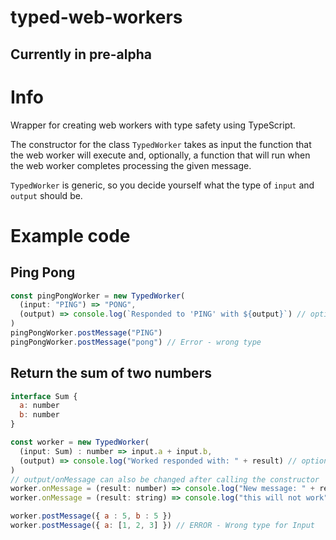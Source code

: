# typed-web-workers
## Currently in pre-alpha

# Info
Wrapper for creating web workers with type safety using TypeScript.

The constructor for the class `TypedWorker` takes as input the function that the web worker will execute and, optionally, a function that will run when the web worker completes processing the given message.

`TypedWorker` is generic, so you decide yourself what the type of `input` and `output` should be.

# Example code
## Ping Pong
```javascript
const pingPongWorker = new TypedWorker(
  (input: "PING") => "PONG",
  (output) => console.log(`Responded to 'PING' with ${output}`) // optional
)
pingPongWorker.postMessage("PING")
pingPongWorker.postMessage("pong") // Error - wrong type
```
## Return the sum of two numbers
```javascript
interface Sum {
  a: number
  b: number
}

const worker = new TypedWorker(
  (input: Sum) : number => input.a + input.b,
  (output) => console.log("Worked responded with: " + result) // optional
)
// output/onMessage can also be changed after calling the constructor
worker.onMessage = (result: number) => console.log("New message: " + result)
worker.onMessage = (result: string) => console.log("this will not work") // ERROR - Wrong type for Output

worker.postMessage({ a : 5, b : 5 })
worker.postMessage({ a: [1, 2, 3] }) // ERROR - Wrong type for Input
```

